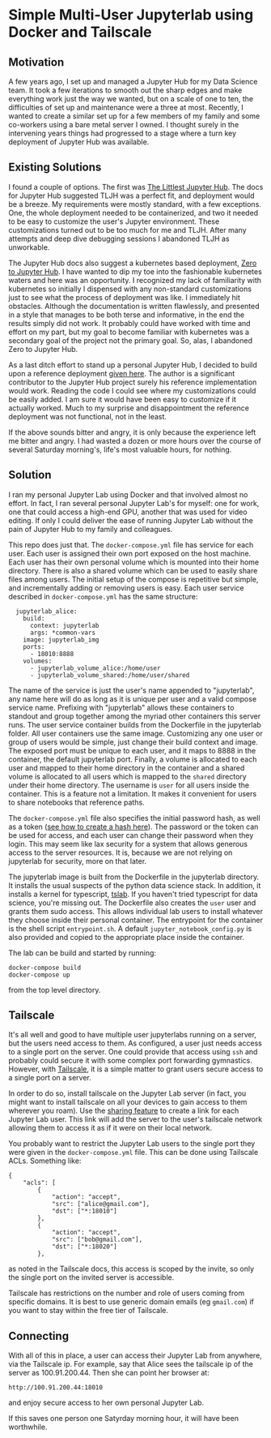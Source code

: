 # Simple Multi-User Jupyterlab using Docker and Tailscale

## Motivation

A few years ago, I set up and managed a Jupyter Hub for my Data Science team. It took a few iterations
to smooth out the sharp edges and make everything work just the way we wanted, but on a scale of one
to ten, the difficulties of set up and maintenance were a three at most.
Recently, I wanted to create a similar set up for a few members of my
family and some co-workers using a bare metal server I owned. I thought surely in the intervening years things had progressed to a stage
where a turn key deployment of Jupyter Hub was available.

## Existing Solutions

I found a couple of options. The first was [The Littlest Jupyter Hub](tljh.jupyter.org). The docs for Jupyter Hub
suggested TLJH was a perfect fit, and deployment would be a breeze. My requirements were mostly standard,
with a few exceptions. One, the whole deployment needed to be containerized, and two it needed to be
easy to customize the user's Jupyter environment. These customizations turned out to be too much for me and TLJH. After
many attempts and deep dive debugging sessions I abandoned TLJH as unworkable.

The Jupyter Hub docs also suggest a kubernetes based deployment, [Zero to Jupyter Hub](zero-to-jupyterhub.readthedocs.io). I have wanted to
dip my toe into the fashionable kubernetes waters and here was an opportunity. I recognized my lack of
familiarity with kubernetes so initially I dispensed with any non-standard customizations just to see
what the process of deployment was like. I immediately hit obstacles. Although the documentation is
written flawlessly, and presented in a style that manages to be both terse and informative, in the end
the results simply did not work. It probably could have worked with time and effort on my part, but my
goal to become familiar with kubernetes was a secondary goal of the project not the primary goal. So,
alas, I abandoned Zero to Jupyter Hub.

As a last ditch effort to stand up a personal Jupyter Hub, I decided to build upon a reference deployment
[given here](https://github.com/jupyterhub/jupyterhub-deploy-docker). The author is a significant contributor to the Jupyter Hub project surely his reference
implementation would work. Reading the code I could see where my customizations could be easily
added. I am sure it would have been easy to customize if it actually worked. Much to my
surprise and disappointment the reference deployment was not functional, not in the least.

If the above sounds bitter and angry, it is only because the experience left me bitter and angry. I had wasted a dozen or more hours over the course of several Saturday morning's, life's most valuable hours, for nothing.

## Solution

I ran my personal Jupyter Lab using Docker and that involved almost no effort. In fact, I ran several personal Jupyter Lab's for myself: one for work, one that could access a high-end GPU, another that was used for video editing. If only I could deliver the ease of running Jupyter Lab without the pain of Jupyter Hub to my family and colleagues.

This repo does just that. The `docker-compose.yml` file has service for each user. Each user is assigned their own port exposed on the host machine. Each user has their own personal volume which is mounted into
their home directory. There is also a shared volume which can be used to
easily share files among users. The initial setup of the compose is repetitive but simple, and incrementally adding or removing users is easy. Each user service described in `docker-compose.yml` has the same structure:

```
  jupyterlab_alice:
    build:
      context: jupyterlab
      args: *common-vars
    image: jupyterlab_img
    ports:
      - 18010:8888
    volumes:
      - jupyterlab_volume_alice:/home/user
      - jupyterlab_volume_shared:/home/user/shared
```

The name of the service is just the user's name appended to "jupyterlab", any name here will do as long as it is unique per user and a valid compose service name. Prefixing with "jupyterlab" allows these containers to standout and group together among the myriad other containers this server runs. The user service container builds from the Dockerfile in the jupyterlab folder. All user containers use the same image. Customizing any one user or group of users would be simple, just change their build context and image. The exposed port must be unique to each user, and it maps to 8888 in the container, the default jupyterlab port. Finally, a volume is allocated to each user and mapped to their home directory in the container and a shared volume is allocated to all users which is mapped to the `shared` directory under their home directory. The username is `user` for all users inside the container. This is a feature not a limitation. It makes it convenient for users to share notebooks that reference paths.

The `docker-compose.yml` file also specifies the initial password hash, as well as a token ([see how to create a hash here](https://jupyter-notebook.readthedocs.io/en/stable/public_server.html#preparing-a-hashed-password)). The password or the token can be used for access, and each user can change their password when they login. This may seem like lax security for a system that allows generous access to the server resources. It is, because we are not relying on jupyterlab for security, more on that later.

The jupyterlab image is built from the Dockerfile in the jupyterlab directory. It installs the usual suspects of the python data science stack. In addition, it installs a kernel for typescript, [tslab](https://github.com/yunabe/tslab). If you haven't tried typescript for data science, you're missing out. The Dockerfile also creates the `user` user and grants them sudo access. This allows individual lab users to install whatever they choose inside their personal container. The entrypoint for the container is the shell script `entrypoint.sh`. A default `jupyter_notebook_config.py` is also provided and copied to the appropriate place inside the container.

The lab can be build and started by running:

```
docker-compose build
docker-compose up
```

from the top level directory.

## Tailscale

It's all well and good to have multiple user jupyterlabs running on a server, but the users need access to them. As configured, a user just needs access to a single port on the server. One could provide that access using `ssh` and probably could secure it with some complex port forwarding gymnastics. However, with [Tailscale](tailscale.com), it is a simple matter to grant users secure access to a single port on a server.

In order to do so, install tailscale on the Jupyter Lab server (in fact, you might want to install tailscale on all your devices to gain access to them wherever you roam). Use the [sharing feature](https://tailscale.com/kb/1084/sharing/) to create a link for each Jupyter Lab user. This link will add the server to the user's tailscale network allowing them to access it as if it were on their local network.

You probably want to restrict the Jupyter Lab users to the single port they were given in the `docker-compose.yml` file. This can be done using Tailscale ACLs. Something like:

```
{
	"acls": [
		{
            "action": "accept",
            "src": ["alice@gmail.com"],
            "dst": ["*:18010"]
        },
		{
            "action": "accept",
            "src": ["bob@gmail.com"],
            "dst": ["*:18020"]
        },
```

as noted in the Tailscale docs, this access is scoped by the invite, so only the single port on the invited server is accessible.

Tailscale has restrictions on the number and role of users coming from specific domains. It is best to use generic domain emails (eg `gmail.com`) if you want to stay within the free tier of Tailscale.

## Connecting

With all of this in place, a user can access their Jupyter Lab from anywhere, via the Tailscale ip. For example, say that Alice sees the tailscale ip of the server as 100.91.200.44. Then she can point her browser at:

```
http://100.91.200.44:18010
```

and enjoy secure access to her own personal Jupyter Lab.

If this saves one person one Satyrday morning hour, it will have been worthwhile.
